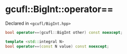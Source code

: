 # gcufl::BigInt::operator==
Declared in `<gcufl/BigInt.hpp>`
```cpp
bool operator==(gcufl::BigInt other) const noexcept;

template <std::integral N>
bool operator==(const N value) const noexcept;
```
